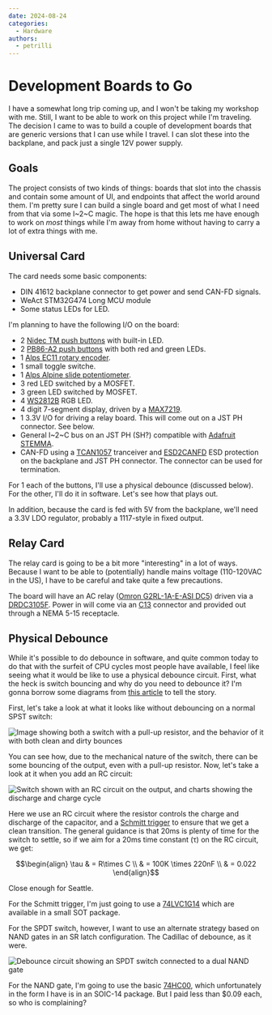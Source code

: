 ```yaml
---
date: 2024-08-24
categories: 
  - Hardware
authors:
  - petrilli 
---
```

# Development Boards to Go

I have a somewhat long trip coming up, and I won't be taking my workshop
with me. Still, I want to be able to work on this project while I'm
traveling. The decision I came to was to build a couple of development
boards that are generic versions that I can use while I travel. I can
slot these into the backplane, and pack just a single 12V power supply.

## Goals

The project consists of two kinds of things: boards that slot into the
chassis and contain some amount of UI, and endpoints that affect the
world around them. I'm pretty sure I can build a single board and get
most of what I need from that via some I~2~C magic. The hope is that
this lets me have enough to work on _most_ things while I'm away from
home without having to carry a lot of extra things with me.

## Universal Card

The card needs some basic components: 

- DIN 41612 backplane connector to get power and send CAN-FD signals.
- WeAct STM32G474 Long MCU module
- Some status LEDs for LED.

I'm planning to have the following I/O on the board:

- 2 [Nidec TM push
  buttons](https://www.nidec-components.com/us/product/detail/00000326/) 
  with built-in LED.
- 2 [PB86-A2 push
  buttons](https://www.aliexpress.us/item/2251832782113850.html) with
  both red and green LEDs.
- 1 [Alps EC11 rotary
  encoder](https://tech.alpsalpine.com/e/products/category/encorders/sub/01/series/ec11e/).
- 1 small toggle switche.
- 1 [Alps Alpine slide
  potentiometer](https://www.mouser.com/c/passive-components/potentiometers-trimmers-rheostats/slide-potentiometers/?m=Alps%20Alpine).
- 3 red LED switched by a MOSFET.
- 3 green LED switched by MOSFET.
- 4 [WS2812B](http://world-semi.com/ws2812-family/) RGB LED.
- 4 digit 7-segment display, driven by a
  [MAX7219](https://www.analog.com/en/products/MAX7219.html).
- 1 3.3V I/O for driving a relay board. This will come out on a JST PH
  connector. See below.
- General I~2~C bus on an JST PH (SH?) compatible with [Adafruit
  STEMMA](https://learn.adafruit.com/introducing-adafruit-stemma-qt/what-is-stemma).
- CAN-FD using a [TCAN1057]() tranceiver and [ESD2CANFD]() ESD
  protection on the backplane and JST PH connector. The connector can be
  used for termination.

For 1 each of the buttons, I'll use a physical debounce (discussed
below). For the other, I'll do it in software. Let's see how that plays
out. 

In addition, because the card is fed with 5V from the backplane, we'll
need a 3.3V LDO regulator, probably a 1117-style in fixed output.


## Relay Card

The relay card is going to be a bit more "interesting" in a lot of
ways. Because I want to be able to (potentially) handle mains voltage
(110-120VAC in the US), I have to be careful and take quite a few
precautions.

The board will have an AC relay ([Omron G2RL-1A-E-ASI
DC5](https://components.omron.com/us-en/products/relays/G2RL)) driven
via a [DRDC3105F](https://www.diodes.com/part/view/DRDC3105F/). Power in
will come via an
[C13](https://en.wikipedia.org/wiki/IEC_60320#C13/C14_coupler) connector
and provided out through a NEMA 5-15 receptacle. 


## Physical Debounce

While it's possible to do debounce in software, and quite common today
to do that with the surfeit of CPU cycles most people have available, I
feel like seeing what it would be like to use a physical debounce
circuit. First, what the heck is switch bouncing and why do you need to
debounce it? I'm gonna borrow some diagrams from [this
article](https://www.digikey.com/en/articles/how-to-implement-hardware-debounce-for-switches-and-relays)
to tell the story. 

First, let's take a look at what it looks like without debouncing on a
normal SPST switch:

![Image showing both a switch with a pull-up resistor, and the behavior
of it with both clean and dirty bounces](img/debounce-no-circuit.jpg)

You can see how, due to the mechanical nature of the switch, there can
be some bouncing of the output, even with a pull-up resistor. Now, let's
take a look at it when you add an RC circuit:

![Switch shown with an RC circuit on the output, and charts showing the
discharge and charge cycle](img/debounce-rc-circuit.jpg)

Here we use an RC circuit where the resistor controls the charge and
discharge of the capacitor, and a [Schmitt
trigger](https://en.wikipedia.org/wiki/Schmitt_trigger) to ensure that
we get a clean transition. The general guidance is that 20ms is plenty
of time for the switch to settle, so if we aim for a 20ms time constant
(&tau;) on the RC circuit, we get:

$$\begin{align}
\tau & = R\times C \\
     & = 100K \times 220nF \\
     & = 0.022 
\end{align}$$

Close enough for Seattle.

For the Schmitt trigger, I'm just going to use a
[74LVC1G14](https://octopart.com/search?q=74LVC1G14&currency=USD&specs=0)
which are available in a small SOT package.

For the SPDT switch, however, I want to use an alternate strategy based
on NAND gates in an SR latch configuration. The Cadillac of debounce, as
it were. 

![Debounce circuit showing an SPDT switch connected to a dual NAND
gate](img/debounce-nand-circuit.jpg)

For the NAND gate, I'm going to use the basic
[74HC00](https://octopart.com/search?q=74HC00&currency=USD&specs=0),
which unfortunately in the form I have is in an SOIC-14 package. But I
paid less than $0.09 each, so who is complaining?